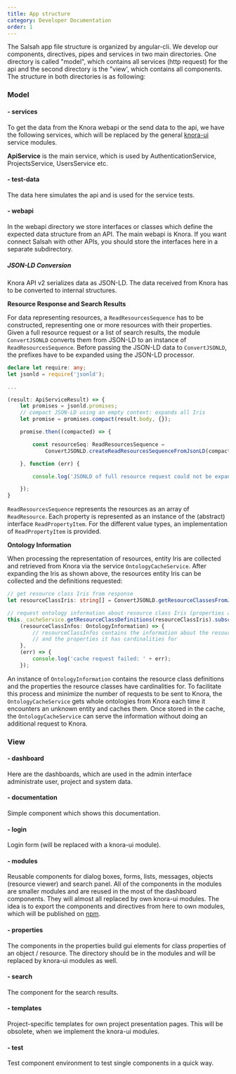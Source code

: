 ```yaml
---
title: App structure
category: Developer Documentation
order: 1
---
```


The Salsah app file structure is organized by angular-cli. We develop our components, directives, pipes and services in two main directories. One directory is called "model", which contains all services (http request) for the api and the second directory is the "view', which contains all components. The structure in both directories is as following:

### Model

#### - services
To get the data from the Knora webapi or the send data to the api, we have the following services, which will be replaced by the general [knora-ui](https://npmjs.com/~knora) service modules.

**ApiService** is the main service, which is used by AuthenticationService, ProjectsService, UsersService etc.

#### - test-data
The data here simulates the api and is used for the service tests.

#### - webapi
In the webapi directory we store interfaces or classes which define the expected data structure from an API. The main webapi is Knora. If you want connect Salsah with other APIs, you should store the interfaces here in a separate subdirectory.

##### JSON-LD Conversion

Knora API v2 serializes data as JSON-LD. The data received from Knora has to be converted to internal structures.

**Resource Response and Search Results**

For data representing resources, a `ReadResourcesSequence` has to be constructed, representing one or more resources with their properties.
Given a full resource request or a list of search results, the module `ConvertJSONLD` converts them from JSON-LD to an instance of `ReadResourcesSequence`.
Before passing the JSON-LD data to `ConvertJSONLD`, the prefixes have to be expanded using the JSON-LD processor.

```typescript
declare let require: any;
let jsonld = require('jsonld');

...

(result: ApiServiceResult) => {
    let promises = jsonld.promises;
    // compact JSON-LD using an empty context: expands all Iris
    let promise = promises.compact(result.body, {});

    promise.then((compacted) => {

        const resourceSeq: ReadResourcesSequence =
            ConvertJSONLD.createReadResourcesSequenceFromJsonLD(compacted);

    }, function (err) {

        console.log('JSONLD of full resource request could not be expanded:' + err);

    });
}
```

`ReadResourcesSequence` represents the resources as an array of `ReadResource`. Each property is represented as an instance of the (abstract) interface `ReadPropertyItem`.
For the different value types, an implementation of `ReadPropertyItem` is provided.

**Ontology Information**

When processing the representation of resources, entity Iris are collected and retrieved from Knora via the service `OntologyCacheService`.
After expanding the Iris as shown above, the resources entity Iris can be collected and the definitions requested:

```typescript
// get resource class Iris from response
let resourceClassIris: string[] = ConvertJSONLD.getResourceClassesFromJsonLD(compacted);

// request ontology information about resource class Iris (properties are implied)
this._cacheService.getResourceClassDefinitions(resourceClassIris).subscribe(
    (resourceClassInfos: OntologyInformation) => {
        // resourceClassInfos contains the information about the resources classes
        // and the properties it has cardinalities for
    },
    (err) => {
        console.log('cache request failed: ' + err);
    });
```

An instance of `OntologyInformation` contains the resource class definitions and the properties the resource classes have cardinalities for.
To facilitate this process and minimize the number of requests to be sent to Knora, the ``OntologyCacheService`` gets whole ontologies from Knora each time it encounters an unknown entity and caches them.
Once stored in  the cache, the `OntologyCacheService` can serve the information without doing an additional request to Knora.



### View

#### - dashboard
Here are the dashboards, which are used in the admin interface administrate user, project and system data.

#### - documentation
Simple component which shows this documentation.

#### - login
Login form (will be replaced with a knora-ui module).

#### - modules
Reusable components for dialog boxes, forms, lists, messages, objects (resource viewer) and search panel. All of the components in the modules are smaller modules and are reused in the most of the dashboard components. They will almost all replaced by own knora-ui modules. The idea is to export the components and directives from here to own modules, which will be published on [npm](https://npmjs.com/~knora).

#### - properties
The components in the properties build gui elements for class properties of an object / resource. The directory should be in the modules and will be replaced by knora-ui modules as well.

#### - search
The component for the search results. 

#### - templates
Project-specific templates for own project presentation pages. This will be obsolete, when we implement the knora-ui modules.

#### - test
Test component environment to test single components in a quick way.
